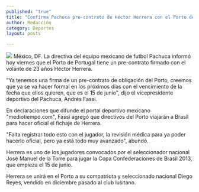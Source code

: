 ```yaml
---
published: "true"
title: "Confirma Pachuca pre-contrato de Héctor Herrera con el Porto de Portugal"
author: Redacción
category: Deportes
layout: posts

---
```


![](http://i.imgur.com/JmnTBXdm.jpg)
México, DF. La directiva del equipo mexicano de futbol Pachuca informó hoy viernes que el Porto de Portugal tiene un pre-contrato firmado con el volante de 23 años Héctor Herrera.

"Ya tenemos una firma de un pre-contrato de obligación del Porto, creemos que ya se va hacer formal en los próximos días con el vencimiento de la fecha que ellos quieren, que es el 15 de junio", dijo el vicepresidente deportivo del Pachuca, Andrés Fassi.

En declaraciones que difunde el portal deportivo mexicano "mediotiempo.com", Fassi agregó que directivos del Porto viajarán a Brasil para hacer oficial el fichaje de Herrera.

"Falta registrar todo esto con el jugador, la revisión médica para ya poder hacerlo oficial, pero ya está todo muy avanzado", abundó.

Herrera es uno de los jugadores convocados por el seleccionador nacional José Manuel de la Torre para jugar la Copa Confederaciones de Brasil 2013, que empieza el 15 de junio.

Herrera se unirá en el Porto a su compatriota y seleccionado nacional Diego Reyes, vendido en diciembre pasado al club lusitano.
